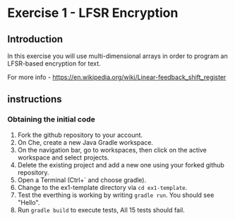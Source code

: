 # Exercise 1 - LFSR Encryption

## Introduction

In this exercise you will use multi-dimensional arrays in order to
program an LFSR-based encryption for text.

For more info - https://en.wikipedia.org/wiki/Linear-feedback_shift_register

## instructions

### Obtaining the initial code

1. Fork the github repository to your account.
2. On Che, create a new Java Gradle workspace.
3. On the navigation bar, go to workspaces, then click on the active workspace and select projects.
4. Delete the existing project and add a new one using your forked github repository.
5. Open a Terminal (Ctrl+` and choose gradle).
6. Change to the ex1-template directory via `cd ex1-template`.
7. Test the everthing is working by writing `gradle run`. You should see "Hello".
8. Run `gradle build` to execute tests, All 15 tests should fail.
